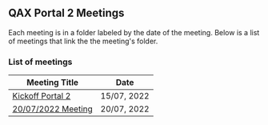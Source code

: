 ## QAX Portal 2 Meetings

Each meeting is in a folder labeled by the date of the meeting. Below is a list of meetings that link the the meeting's folder.

### List of meetings

| Meeting Title                                     | Date              |
|---------------------------------------------------|-------------------|
| [Kickoff Portal 2](https://github.com/scholokov/qax-portal-2/blob/main/Kickoff%20Portal%202/) | 15/07, 2022 |
| [20/07/2022 Meeting](https://github.com/scholokov/qax-portal-2/blob/main/20.07.22%20Meeting) | 20/07, 2022 |

<!-- |                                              |      |      |     | -->
